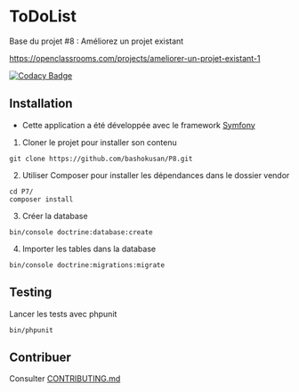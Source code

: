 ToDoList
========

Base du projet #8 : Améliorez un projet existant

https://openclassrooms.com/projects/ameliorer-un-projet-existant-1

[![Codacy Badge](https://api.codacy.com/project/badge/Grade/a8a53bc40db64af89260c583062c9b3d)](https://www.codacy.com/manual/bashokusan/P7?utm_source=github.com&amp;utm_medium=referral&amp;utm_content=bashokusan/P7&amp;utm_campaign=Badge_Grade)

## Installation

* Cette application a été développée avec le framework [Symfony](https://symfony.com/)
1. Cloner le projet pour installer son contenu
```
git clone https://github.com/bashokusan/P8.git
```
2. Utiliser Composer pour installer les dépendances dans le dossier vendor
```
cd P7/
composer install
```
3. Créer la database
```
bin/console doctrine:database:create
```
4. Importer les tables dans la database
```
bin/console doctrine:migrations:migrate
```
## Testing
Lancer les tests avec phpunit
```
bin/phpunit
```
## Contribuer
Consulter [CONTRIBUTING.md](https://github.com/bashokusan/P8/blob/master/CONTRIBUTING.md)
